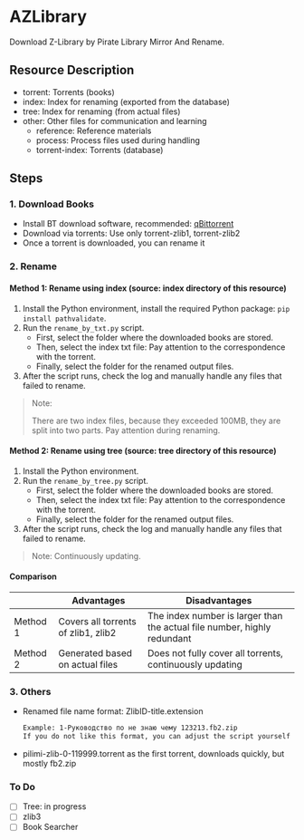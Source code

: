 # AZLibrary

Download Z-Library by Pirate Library Mirror And Rename.



## Resource Description

- torrent: Torrents (books)
- index: Index for renaming (exported from the database)
- tree: Index for renaming (from actual files)
- other: Other files for communication and learning
  - reference: Reference materials
  - process: Process files used during handling
  - torrent-index: Torrents (database)



## Steps



### 1. Download Books

- Install BT download software, recommended:  [qBittorrent](https://www.qbittorrent.org/download)
- Download via torrents: Use only torrent-zlib1, torrent-zlib2
- Once a torrent is downloaded, you can rename it



### 2. Rename

#### Method 1: Rename using index (source: index directory of this resource)

1. Install the Python environment, install the required Python package: `pip install pathvalidate`.
2. Run the  `rename_by_txt.py` script.
   - First, select the folder where the downloaded books are stored.
   - Then, select the index txt file: Pay attention to the correspondence with the torrent.
   - Finally, select the folder for the renamed output files.
3. After the script runs, check the log and manually handle any files that failed to rename.

> Note:
>
> There are two index files, because they exceeded 100MB, they are split into two parts. Pay attention during renaming.
>



#### Method 2: Rename using tree (source: tree directory of this resource)

1. Install the Python environment.
2. Run the  `rename_by_tree.py`  script.
   - First, select the folder where the downloaded books are stored.
   - Then, select the index txt file: Pay attention to the correspondence with the torrent.
   - Finally, select the folder for the renamed output files.
3. After the script runs, check the log and manually handle any files that failed to rename.

> Note: Continuously updating.

#### 

#### Comparison

|          | Advantages                          | Disadvantages                                                |
| -------- | ----------------------------------- | ------------------------------------------------------------ |
| Method 1 | Covers all torrents of zlib1, zlib2 | The index number is larger than the actual file number, highly redundant |
| Method 2 | Generated based on actual files     | Does not fully cover all torrents, continuously updating     |



### 3. Others

* Renamed file name format: ZlibID-title.extension

  ```sh
  Example: 1-Руководство по не знаю чему 123213.fb2.zip
  If you do not like this format, you can adjust the script yourself
  ```

* pilimi-zlib-0-119999.torrent as the first torrent, downloads quickly, but mostly  fb2.zip





### To Do

- [ ] Tree: in progress
- [ ] zlib3
- [ ] Book Searcher

